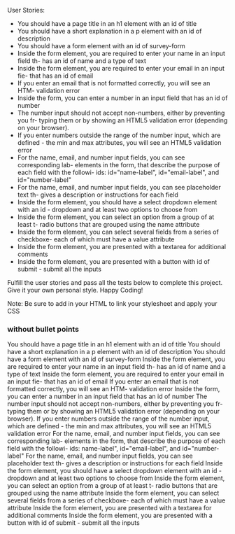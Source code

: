 User Stories:

-   You should have a page title in an h1 element with an id of title
-   You should have a short explanation in a p element with an id of description
-   You should have a form element with an id of survey-form
-   Inside the form element, you are required to enter your name in an input field th- has an id of name and a type of text
-   Inside the form element, you are required to enter your email in an input fie- that has an id of email
-   If you enter an email that is not formatted correctly, you will see an HTM- validation error
-   Inside the form, you can enter a number in an input field that has an id of number
-   The number input should not accept non-numbers, either by preventing you fr- typing them or by showing an HTML5 validation error (depending on your browser).
-   If you enter numbers outside the range of the number input, which are defined - the min and max attributes, you will see an HTML5 validation error
-   For the name, email, and number input fields, you can see corresponding lab- elements in the form, that describe the purpose of each field with the followi- ids: id="name-label", id="email-label", and id="number-label"
-   For the name, email, and number input fields, you can see placeholder text th- gives a description or instructions for each field
-   Inside the form element, you should have a select dropdown element with an id - dropdown and at least two options to choose from
-   Inside the form element, you can select an option from a group of at least t- radio buttons that are grouped using the name attribute
-   Inside the form element, you can select several fields from a series of checkboxe- each of which must have a value attribute
-   Inside the form element, you are presented with a textarea for additional comments
-   Inside the form element, you are presented with a button with id of submit - submit all the inputs

Fulfill the user stories and pass all the tests below to complete this project. Give it your own personal style. Happy Coding!

Note: Be sure to add <link rel="stylesheet" href="styles.css"> in your HTML to link your stylesheet and apply your CSS

### without bullet points

You should have a page title in an h1 element with an id of title
You should have a short explanation in a p element with an id of description
You should have a form element with an id of survey-form
Inside the form element, you are required to enter your name in an input field th- has an id of name and a type of text
Inside the form element, you are required to enter your email in an input fie- that has an id of email
If you enter an email that is not formatted correctly, you will see an HTM- validation error
Inside the form, you can enter a number in an input field that has an id of number
The number input should not accept non-numbers, either by preventing you fr- typing them or by showing an HTML5 validation error (depending on your browser).
If you enter numbers outside the range of the number input, which are defined - the min and max attributes, you will see an HTML5 validation error
For the name, email, and number input fields, you can see corresponding lab- elements in the form, that describe the purpose of each field with the followi- ids: name-label", id="email-label", and id="number-label"
For the name, email, and number input fields, you can see placeholder text th- gives a description or instructions for each field
Inside the form element, you should have a select dropdown element with an id - dropdown and at least two options to choose from
Inside the form element, you can select an option from a group of at least t- radio buttons that are grouped using the name attribute
Inside the form element, you can select several fields from a series of checkboxe- each of which must have a value attribute
Inside the form element, you are presented with a textarea for additional comments
Inside the form element, you are presented with a button with id of submit - submit all the inputs